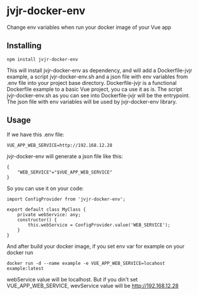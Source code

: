 # jvjr-docker-env

Change env variables when run your docker image of your Vue app

## Installing

```
npm install jvjr-docker-env
```

This will install jvjr-docker-env as dependency, and will add a Dockerfile-jvjr example, a script jvjr-docker-env.sh and a json file with env variables from .env file into your project base directory.
Dockerfile-jvjr is a functional Dockerfile example to a basic Vue project, you ca use it as is.
The script jvjr-docker-env.sh as you can see into Dockerfile-jvjr will be the entrypoint. 
The json file with env variables will be used by jvjr-docker-env library.

## Usage
If we have this .env file:
```
VUE_APP_WEB_SERVICE=http://192.168.12.28
```
jvjr-docker-env will generate a json file like this:
```
{
    "WEB_SERVICE"="$VUE_APP_WEB_SERVICE"
}
```

So you can use it on your code: 

```
import ConfigProvider from 'jvjr-docker-env';

export default class MyClass {
    private webService: any;
    constructor() {
        this.webService = ConfigProvider.value('WEB_SERVICE');
    }
} 
```
And after build your docker image, if you set env var for example on your docker run
```
docker run -d --name example -e VUE_APP_WEB_SERVICE=locahost example:latest
```
webService value will be localhost.
But if you din't set VUE_APP_WEB_SERVICE, wevService value will be http://192.168.12.28



